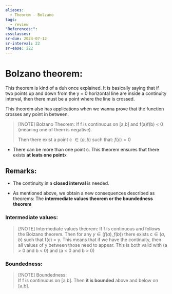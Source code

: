 ```yaml
---
aliases:
  - Theorem - Bolzano
tags:
  - review
"References:": 
cssclasses:
sr-due: 2024-07-12
sr-interval: 22
sr-ease: 222
---
```

# Bolzano theorem:
This theorem is kind of a duh once explained. It is basically saying that if two points up and down from the y = 0 horizontal line are inside a continuity interval, then there must be a point where the line is crossed. 

This theorem also has applications when we wanna prove that the function crosses any point in between. 

> [!NOTE] Bolzano Theorem: 
> If f is continuous on [a,b] and f(a)f(b) < 0 (meaning one of them is negative). 
> 
> Then there exist a point c $\in (a,b)$ such that: $f(c) = 0$
+ There can be more than one point c. This theorem ensures that there exists **at leats one point**x
## Remarks:
+ The continuity in a **closed interval** is needed.
  
+ As mentioned above, we obtain a new consequences described as theorems: The **intermediate values theorem or the boundedness theorem**
### Intermediate values:
> [!NOTE] Intermediate values theorem:
> If f is continuous and follows the Bolzano theorem. Then for any $y \in (f(a), f(b))$ there exists c$\in (a,b)$ such that f(c) = y. This means that if we have the continuity, then all values of y between those need to appear. This is both valid with  (a > 0 and b < 0) and (a < 0 and b > 0)

### Boundedness:

> [!NOTE] Boundedness:  
> If f is continuous on [a,b]. Then **it is bounded** above and below on [a,b].





